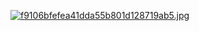 
[![f9106bfefea41dda55b801d128719ab5.jpg](https://i.postimg.cc/tJwDMCG0/f9106bfefea41dda55b801d128719ab5.jpg)](https://postimg.cc/dZR87F0n)
